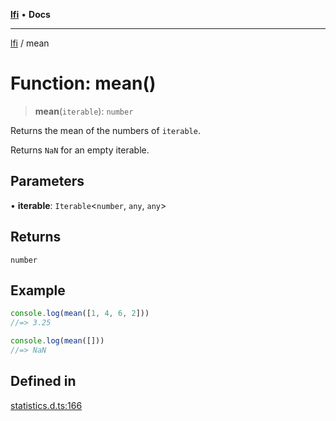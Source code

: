 [**lfi**](../readme.md) • **Docs**

***

[lfi](../globals.md) / mean

# Function: mean()

> **mean**(`iterable`): `number`

Returns the mean of the numbers of `iterable`.

Returns `NaN` for an empty iterable.

## Parameters

• **iterable**: `Iterable`\<`number`, `any`, `any`\>

## Returns

`number`

## Example

```js
console.log(mean([1, 4, 6, 2]))
//=> 3.25

console.log(mean([]))
//=> NaN
```

## Defined in

[statistics.d.ts:166](https://github.com/TomerAberbach/lfi/blob/e98b31ea37c84de0758cf58c8fcf28193f36b533/src/operations/statistics.d.ts#L166)
